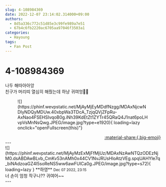 ```yaml
---
slug: 4-108984369
date: 2022-12-07 23:14:02.314000+09:00
authors:
  - 8d5a336c772c51d85e3c99fe989a7e51
  - 67b4c6fb2220ac6705aa97046f3503a1
categories:
  - Hayoung
tags:
  - Fan Post
---
```


# 4-108984369

<div class="post-container" markdown="1">
<div class="content-container md-sidebar__scrollwrap" markdown="1">

나두 해따아아앙<br>친구가 머리띠 열심히 해줬는데 하냥 귀여엉🫶🏻
<figure markdown="1">
![](https://phinf.wevpstatic.net/MjAyMjEyMDdfNzgg/MDAxNjcwNDIyNDQyMDUw.40xbpWa3TDcA_TzjqQVjZFpRu-AxNao4FSEHSIvqoB0g.iNh39KdEtZt1ZYTr45QRaQ4J1nat6poLHvpVsMnNsQwg.JPEG/image.jpg?type=e1920){ loading=lazy onclick="openFullscreen(this)"}
</figure>


</div>
</div>

<div style="text-align: right;" markdown="1">
<a href="https://weverse.io/fromis9/fanpost/4-108984369" style="text-align: right;">:material-share:{.big-emoji}</a>
</div>
---

<div class="comments-container md-sidebar__scrollwrap" markdown="1">
<div class="comment" markdown="1">
<div class='id-container' markdown="1">
![](https://phinf.wevpstatic.net/MjAyMzExMjFfMjUz/MDAxNzAwNTQzODEzNjM0.dsABDAwBLvb_CmKv53nAMh0x44CV1NvJRUsHloAtzVEg.spqUAHYle7q_biNAdzoaGZ4l5soReNS5ww6awFUlCa0g.JPEG/image.jpg?type=s72){ loading=lazy }
**<span class="artist">하영</span>** <small>Dec 07 2022, 23:15</small><br>
</div>
<div class='comment-body' markdown="1">
너 손이 엄청 작구나?? 귀여어~~
</div>
</div>
</div>
---
